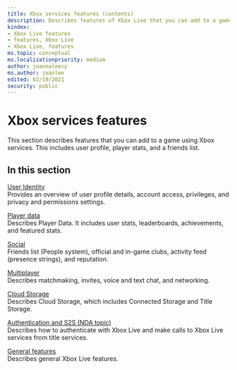 ```yaml
---
title: Xbox services features (contents)
description: Describes features of Xbox Live that you can add to a game, such as a user profile, player stats, and a friends list.
kindex:
- Xbox Live features
- features, Xbox Live
- Xbox Live, features
ms.topic: conceptual
ms.localizationpriority: medium
author: joannaleecy
ms.author: joanlee
edited: 02/19/2021
security: public
---
```


# Xbox services features

This section describes features that you can add to a game using Xbox services. This includes user profile, player stats, and a friends list.

## In this section  
  
[User Identity](identity/live-identity-nav.md)  
Provides an overview of user profile details, account access, privileges, and privacy and permissions settings.  
  
[Player data](player-data/live-playerdata-nav.md)  
Describes Player Data. It includes user stats, leaderboards, achievements, and featured stats.  
  
[Social](social/live-social-nav.md)  
Friends list (People system), official and in-game clubs, activity feed (presence strings), and reputation.  
  
[Multiplayer](multiplayer/live-multiplayer-nav.md)  
Describes matchmaking, invites, voice and text chat, and networking.  
  
[Cloud Storage](cloud-storage/live-cloud-storage-nav.md)  
Describes Cloud Storage, which includes Connected Storage and Title Storage.  
  
[Authentication and S2S (NDA topic)](s2s-auth-calls/live-s2s-auth-calls-nav.md)  
Describes how to authenticate with Xbox Live and make calls to Xbox Live services from title services.  
  
[General features](general/live-general-nav.md)  
Describes general Xbox Live features.   
  
